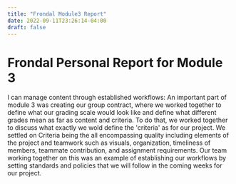 ```yaml
---
title: "Frondal Module3 Report"
date: 2022-09-11T23:26:14-04:00
draft: false
---
```

# Frondal Personal Report for Module 3
I can manage content through established workflows: An important part of module 3 was creating our group contract, where we worked together to define what our grading scale would look like and define what different grades mean as far as content and criteria. To do that, we worked together to discuss what exactly we wold define the 'criteria' as for our project. We settled on Criteria being the all encompassing quality including elements of the project and teamwork such as visuals, organization, timeliness of members, teammate contribution, and assignment requirements. Our team working together on this was an example of establishing our workflows by setting standards and policies that we will follow in the coming weeks for our project. 
